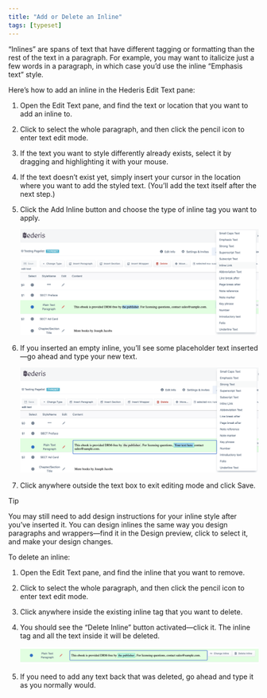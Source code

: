 ```yaml
---
title: "Add or Delete an Inline"
tags: [typeset]
---
```

 
<html><body><section data-type="chapter" class="hsecchapter" data-hederis-type="hsecchapter" id="add-an-inline" data-pi-attrs="id: add-an-inline; data-tags: typeset;" role="doc-chapter" data-tags="typeset" data-author-name=" " data-book-title=" " title="Add or Delete an Inline"><p class="hblkp" data-hederis-type="hblkp" id="pIJZWEJ3s">&#8220;Inlines&#8221; are spans of text that have different tagging or formatting than the rest of the text in a paragraph. For example, you may want to italicize just a few words in a paragraph, in which case you&#8217;d use the inline &#8220;Emphasis text&#8221; style.</p><p class="hblkp" data-hederis-type="hblkp" id="pMVVOB5WF">Here&#8217;s how to add an inline in the Hederis Edit Text pane:</p><ol class="hwprnumlist" data-hederis-type="hwprnumlist" id="ptUgAmxpJ"><li class="hblkoli" data-hederis-type="hblkoli" id="limuVRApk3"><p class="hblkoli" data-hederis-type="hblklip" id="pQLbl6kjw">Open the Edit Text pane, and find the text or location that you want to add an inline to.</p></li><li class="hblkoli" data-hederis-type="hblkoli" id="li5yWZJeXC"><p class="hblkoli" data-hederis-type="hblklip" id="pFW1PTTkC">Click to select the whole paragraph, and then click the pencil icon to enter text edit mode.</p></li><li class="hblkoli" data-hederis-type="hblkoli" id="li2ZQl2SjS"><p class="hblkoli" data-hederis-type="hblklip" id="plBiP4aa7">If the text you want to style differently already exists, select it by dragging and highlighting it with your mouse. </p></li><li class="hblkoli" data-hederis-type="hblkoli" id="liaydkwIE8"><p class="hblkoli" data-hederis-type="hblklip" id="p8fAhPn33">If the text doesn&#8217;t exist yet, simply insert your cursor in the location where you want to add the styled text. (You&#8217;ll add the text itself after the next step.)</p></li><li class="hblkoli" data-hederis-type="hblkoli" id="likC0CLgiC"><p class="hblkoli" data-hederis-type="hblklip" id="prTmY8Zc9">Click the Add Inline button and choose the type of inline tag you want to apply.</p><img data-hederis-type="hblkimg" class="hblkimg" id="pngJgGLbr" src="/images/insertinline1.png" data-img-src="/images/insertinline1.png"/></li><li class="hblkoli" data-hederis-type="hblkoli" id="li7wtpDFxl"><p class="hblkoli" data-hederis-type="hblklip" id="pDyID6XpD">If you inserted an empty inline, you&#8217;ll see some placeholder text inserted&#8212;go ahead and type your new text.</p><img data-hederis-type="hblkimg" class="hblkimg" id="pyqDVajTx" src="/images/insertinline2.png" data-img-src="/images/insertinline2.png"/></li><li class="hblkoli" data-hederis-type="hblkoli" id="liatUvdQr4"><p class="hblkoli" data-hederis-type="hblklip" id="pQSzDJiY6">Click anywhere outside the text box to exit editing mode and click Save.</p></li></ol><aside class="hwprbox box" data-hederis-type="hwprbox" id="prJFZ9p84" data-type="sidebar"><p class="hblktype" data-hederis-type="hblktype" id="p8pgdxWB8">Tip</p><p class="hblkp" data-hederis-type="hblkp" id="pra3wb4zU">You may still need to add design instructions for your inline style after you&#8217;ve inserted it. You can design inlines the same way you design paragraphs and wrappers&#8212;find it in the Design preview, click to select it, and make your design changes.</p></aside><p class="hblkp" data-hederis-type="hblkp" id="pJHgzLnbz">To delete an inline:</p><ol class="hwprnumlist" data-hederis-type="hwprnumlist" id="pv5OdZr2D"><li class="hblkoli" data-hederis-type="hblkoli" id="liwjMjP2Ph"><p class="hblkoli" data-hederis-type="hblklip" id="pZqJuvEBp">Open the Edit Text pane, and find the inline that you want to remove.</p></li><li class="hblkoli" data-hederis-type="hblkoli" id="libOYCLa4e"><p class="hblkoli" data-hederis-type="hblklip" id="pL3OMuK3r">Click to select the whole paragraph, and then click the pencil icon to enter text edit mode.</p></li><li class="hblkoli" data-hederis-type="hblkoli" id="liz3oFmZQ6"><p class="hblkoli" data-hederis-type="hblklip" id="pNjXrelTq">Click anywhere inside the existing inline tag that you want to delete. </p></li><li class="hblkoli" data-hederis-type="hblkoli" id="lilssQBupl"><p class="hblkoli" data-hederis-type="hblklip" id="pRmyB9nvH">You should see the &#8220;Delete Inline&#8221; button activated&#8212;click it. The inline tag and all the text inside it will be deleted.</p><img data-hederis-type="hblkimg" class="hblkimg" id="ptXCq0ay0" src="/images/insertinline3.png" data-img-src="/images/insertinline3.png"/></li><li class="hblkoli" data-hederis-type="hblkoli" id="liigV7VtBU"><p class="hblkoli" data-hederis-type="hblklip" id="pgZCSaK2q">If you need to add any text back that was deleted, go ahead and type it as you normally would.</p></li></ol></section></body></html>
